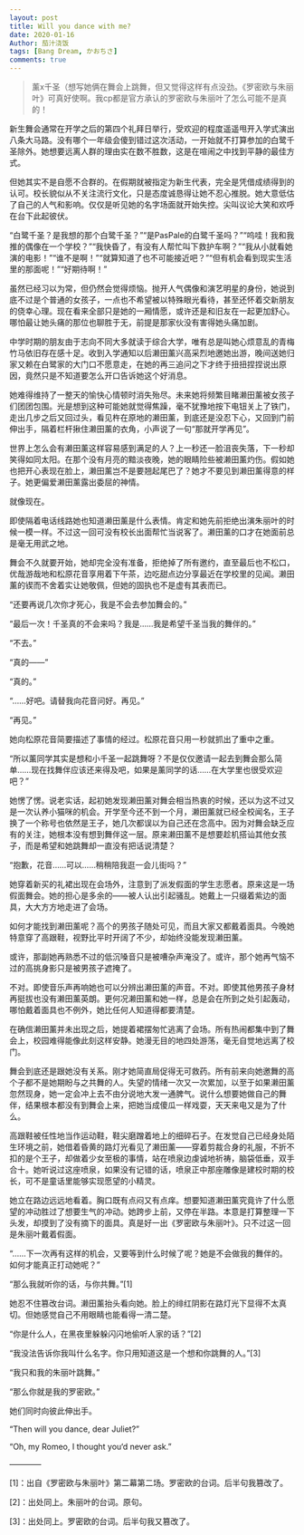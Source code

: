 ```yaml
---
layout: post
title: Will you dance with me?
date: 2020-01-16
Author: 茄汁浇饭 
tags: [Bang Dream, かおちさ]
comments: true
---
```


> 薰x千圣（想写她俩在舞会上跳舞，但又觉得这样有点没劲。《罗密欧与朱丽叶》可真好使啊。我cp都是官方承认的罗密欧与朱丽叶了怎么可能不是真的！

新生舞会通常在开学之后的第四个礼拜日举行，受欢迎的程度遥遥甩开入学式演出八条大马路。没有哪个一年级会傻到错过这次活动，一开始就不打算参加的白鹭千圣除外。她想要远离人群的理由实在数不胜数，这是在喧闹之中找到平静的最佳方式。

但她其实不是自愿不合群的。在假期就被指定为新生代表，完全是凭借成绩得到的认可。校长貌似从不关注流行文化，只是态度诚恳得让她不忍心推脱。她大意低估了自己的人气和影响。仅仅是听见她的名字场面就开始失控。尖叫议论大笑和欢呼在台下此起彼伏。

“白鹭千圣？是我想的那个白鹭千圣？”“是PasPale的白鹭千圣吗？”“呜哇！我和我推的偶像在一个学校？”“我快昏了，有没有人帮忙叫下救护车啊？”“我从小就看她演的电影！”“谁不是啊！”“就算知道了也不可能接近吧？”“但有机会看到现实生活里的那面呢！”“好期待啊！”

虽然已经习以为常，但仍然会觉得烦恼。抛开人气偶像和演艺明星的身份，她说到底不过是个普通的女孩子，一点也不希望被以特殊眼光看待，甚至还怀着交新朋友的侥幸心理。现在看来全部只是她的一厢情愿，或许还是和旧友在一起更加舒心。哪怕最让她头痛的那位也聊胜于无，前提是那家伙没有害得她头痛加剧。

中学时期的朋友由于志向不同大多就读于综合大学，唯有总是叫她心烦意乱的青梅竹马依旧存在感十足。收到入学通知以后濑田薰兴高采烈地邀她出游，晚间送她归家又赖在白鹭家的大门口不愿意走，在她的再三追问之下才终于扭扭捏捏说出原因，竟然只是不知道要怎么开口告诉她这个好消息。

她难得维持了一整天的愉快心情顿时消失殆尽。未来她将频繁目睹濑田薰被女孩子们团团包围。光是想到这种可能她就觉得焦躁，毫不犹豫地按下电钮关上了铁门，走出几步之后又回过头，看见杵在原地的濑田薰，到底还是没忍下心，又回到门前伸出手，隔着栏杆揪住濑田薰的衣角，小声说了一句“那就开学再见”。

世界上怎么会有濑田薰这样容易感到满足的人？上一秒还一脸沮丧失落，下一秒却笑得如同太阳。在那个没有月亮的黯淡夜晚，她的眼睛险些被濑田薰灼伤。假如她也把开心表现在脸上，濑田薰岂不是要翘起尾巴了？她才不要见到濑田薰得意的样子。她更偏爱濑田薰露出委屈的神情。

就像现在。

即使隔着电话线路她也知道濑田薰是什么表情。肯定和她先前拒绝出演朱丽叶的时候一模一样。不过这一回可没有校长出面帮忙当说客了。濑田薰的口才在她面前总是毫无用武之地。

舞会不久就要开始，她却完全没有准备，拒绝掉了所有邀约，直至最后也不松口，优哉游哉地和松原花音享用着下午茶，边吃甜点边分享最近在学校里的见闻。濑田薰的锲而不舍着实让她敬佩，但她的固执也不是虚有其表而已。

“还要再说几次你才死心，我是不会去参加舞会的。”

“最后一次！千圣真的不会来吗？我是……我是希望千圣当我的舞伴的。”

“不去。”

“真的——”

“真的。”

“……好吧。请替我向花音问好。再见。”

“再见。”

她向松原花音简要描述了事情的经过。松原花音只用一秒就抓出了重中之重。

“所以薰同学其实是想和小千圣一起跳舞呀？不是仅仅邀请一起去到舞会那么简单……现在找舞伴应该还来得及吧，如果是薰同学的话……在大学里也很受欢迎吧？”

她愣了愣。说老实话，起初她发现濑田薰对舞会相当热衷的时候，还以为这不过又是一次认养小猫咪的机会。开学至今还不到一个月，濑田薰就已经全校闻名，王子换了一个称号也依然是王子，她几次都误以为自己还在念高中。因为对舞会缺乏应有的关注，她根本没有想到舞伴这一层。原来濑田薰不是想要趁机搭讪其他女孩子，而是希望和她跳舞却一直没有把话说清楚？

“抱歉，花音……可以……稍稍陪我逛一会儿街吗？”

她穿着新买的礼裙出现在会场外，注意到了派发假面的学生志愿者。原来这是一场假面舞会。她的担心是多余的——被人认出引起骚乱。她戴上一只缀着紫边的面具，大大方方地走进了会场。

如何才能找到濑田薰呢？高个的男孩子随处可见，而且大家又都戴着面具。今晚她特意穿了高跟鞋，视野比平时开阔了不少，却始终没能发现濑田薰。

或许，那副她再熟悉不过的低沉嗓音只是被嘈杂声淹没了。或许，那个她再气恼不过的高挑身影只是被男孩子遮掩了。

不对。即使音乐声再响她也可以分辨出濑田薰的声音。不对。即使其他男孩子身材再挺拔也没有濑田薰英朗。更何况濑田薰和她一样，总是会在所到之处引起轰动，哪怕戴着面具也不例外，她比任何人知道得都要清楚。

在确信濑田薰并未出现之后，她提着裙摆匆忙逃离了会场。所有热闹都集中到了舞会上，校园难得能像此刻这样安静。她漫无目的地四处游荡，毫无自觉地远离了校门。

舞会到底还是跟她没有关系。刚才她简直局促得无可救药。所有前来向她邀舞的高个子都不是她期盼与之共舞的人。失望的情绪一次又一次累加，以至于如果濑田薰忽然现身，她一定会冲上去不由分说地大发一通脾气。说什么想要她做自己的舞伴，结果根本都没有到舞会上来，把她当成傻瓜一样戏耍，天天来电又是为了什么。

高跟鞋被任性地当作运动鞋，鞋尖磨蹭着地上的细碎石子。在发觉自己已经身处陌生环境之前，她借着昏黄的路灯光看见了濑田薰——穿着剪裁合身的礼服，不折不扣的是个王子，却做着少女至极的事情，站在喷泉边虔诚地祈祷，脑袋低垂，双手合十。她听说过这座喷泉，如果没有记错的话，喷泉正中那座雕像是建校时期的校长，可不是童话里能够实现愿望的小精灵。

她立在路边远远地看着。胸口既有点闷又有点痒。想要知道濑田薰究竟许了什么愿望的冲动胜过了想要生气的冲动。她跨步上前，又停在半路。本意是打算整理一下头发，却摸到了没有摘下的面具。真是好一出《罗密欧与朱丽叶》。只不过这一回是朱丽叶戴着假面。

“……下一次再有这样的机会，又要等到什么时候了呢？她是不会做我的舞伴的。如何才能真正打动她呢？”

“那么我就听你的话，与你共舞。”[1]

她忍不住篡改台词。濑田薰抬头看向她。脸上的绯红阴影在路灯光下显得不太真切。但她感觉自己不用眼睛也能看得一清二楚。

“你是什么人，在黑夜里躲躲闪闪地偷听人家的话？”[2]

“我没法告诉你我叫什么名字。你只用知道这是一个想和你跳舞的人。”[3]

“我只和我的朱丽叶跳舞。”

“那么你就是我的罗密欧。”

她们同时向彼此伸出手。

“Then will you dance, dear Juliet?”

“Oh, my Romeo, I thought you‘d never ask.”

————

[1]：出自《罗密欧与朱丽叶》第二幕第二场。罗密欧的台词。后半句我篡改了。

[2]：出处同上。朱丽叶的台词。原句。

[3]：出处同上。罗密欧的台词。后半句我又篡改了。